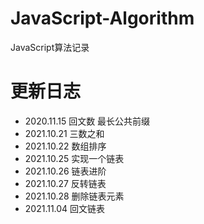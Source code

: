 # JavaScript-Algorithm
JavaScript算法记录

# 更新日志
+ 2020.11.15 回文数 最长公共前缀
+ 2021.10.21 三数之和
+ 2021.10.22 数组排序
+ 2021.10.25 实现一个链表
+ 2021.10.26 链表进阶
+ 2021.10.27 反转链表
+ 2021.10.28 删除链表元素
+ 2021.11.04 回文链表